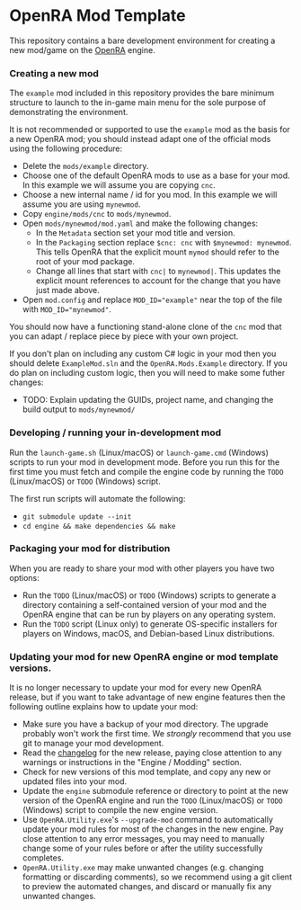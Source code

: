 # OpenRA Mod Template

This repository contains a bare development environment for creating a new mod/game on the [OpenRA](https://github.com/OpenRA/OpenRA) engine.

### Creating a new mod

The `example` mod included in this repository provides the bare minimum structure to launch to the in-game main menu for the sole purpose of demonstrating the environment.

It is not recommended or supported to use the `example` mod as the basis for a new OpenRA mod; you should instead adapt one of the official mods using the following procedure:
* Delete the `mods/example` directory.
* Choose one of the default OpenRA mods to use as a base for your mod.  In this example we will assume you are copying `cnc`.
* Choose a new internal name / id for you mod.  In this example we will assume you are using `mynewmod`.
* Copy `engine/mods/cnc` to `mods/mynewmod`.
* Open `mods/mynewmod/mod.yaml` and make the following changes:
   * In the `Metadata` section set your mod title and version.
   * In the `Packaging` section replace `$cnc: cnc` with `$mynewmod: mynewmod`.  This tells OpenRA that the explicit mount `mymod` should refer to the root of your mod package.
   * Change all lines that start with `cnc|` to `mynewmod|`.  This updates the explicit mount references to account for the change that you have just made above.
* Open `mod.config` and replace `MOD_ID="example"` near the top of the file with `MOD_ID="mynewmod"`.

You should now have a functioning stand-alone clone of the `cnc` mod that you can adapt / replace piece by piece with your own project.

If you don't plan on including any custom C# logic in your mod then you should delete `ExampleMod.sln` and the `OpenRA.Mods.Example` directory. If you do plan on including custom logic, then you will need to make some futher changes:
   * TODO: Explain updating the GUIDs, project name, and changing the build output to `mods/mynewmod/`

### Developing / running your in-development mod

Run the `launch-game.sh` (Linux/macOS) or `launch-game.cmd` (Windows) scripts to run your mod in development mode.
Before you run this for the first time you must fetch and compile the engine code by running the `TODO` (Linux/macOS) or `TODO` (Windows) script.

The first run scripts will automate the following:
   * `git submodule update --init`
   * `cd engine && make dependencies && make`

### Packaging your mod for distribution

When you are ready to share your mod with other players you have two options:
* Run the `TODO` (Linux/macOS) or `TODO` (Windows) scripts to generate a directory containing a self-contained version of your mod and the OpenRA engine that can be run by players on any operating system.
* Run the `TODO` script (Linux only) to generate OS-specific installers for players on Windows, macOS, and Debian-based Linux distributions.

### Updating your mod for new OpenRA engine or mod template versions.

It is no longer necessary to update your mod for every new OpenRA release, but if you want to take advantage of new engine features then the following outline explains how to update your mod:
* Make sure you have a backup of your mod directory.  The upgrade probably won't work the first time.  We *strongly* recommend that you use git to manage your mod development.
* Read the [changelog](https://github.com/OpenRA/OpenRA/wiki/Changelog) for the new release, paying close attention to any warnings or instructions in the "Engine / Modding" section.
* Check for new versions of this mod template, and copy any new or updated files into your mod.
* Update the `engine` submodule reference or directory to point at the new version of the OpenRA engine and run the `TODO` (Linux/macOS) or `TODO` (Windows) script to compile the new engine version.
* Use `OpenRA.Utility.exe`'s `--upgrade-mod` command to automatically update your mod rules for most of the changes in the new engine.  Pay close attention to any error messages, you may need to manually change some of your rules before or after the utility successfully completes.
* `OpenRA.Utility.exe` may make unwanted changes (e.g. changing formatting or discarding comments), so we recommend using a git client to preview the automated changes, and discard or manually fix any unwanted changes.